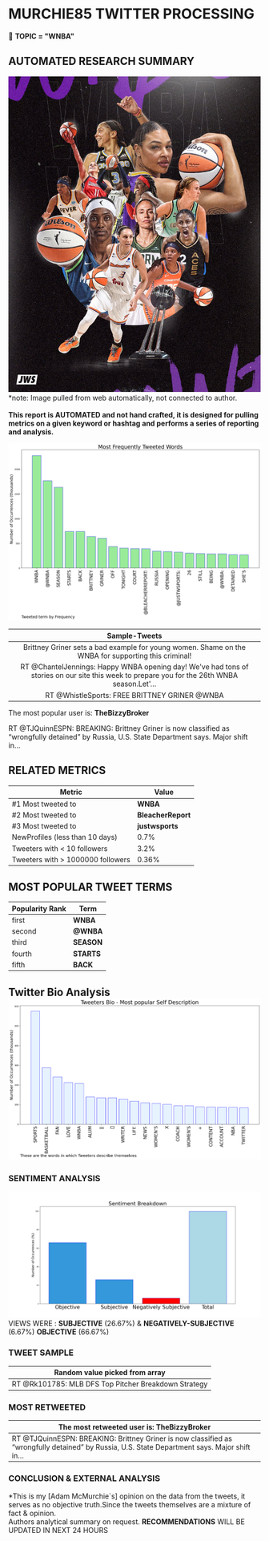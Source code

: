 # MURCHIE85 TWITTER PROCESSING 
&#x1F34E; **TOPIC = "WNBA"**

## AUTOMATED RESEARCH SUMMARY

![image](assets/2022-05-06hashtagImage.png)*note: Image pulled from web automatically, not connected to author.
<br></br>
<b> This report is AUTOMATED and not hand crafted, it is designed for pulling metrics on a given keyword or hashtag and performs a series of reporting and analysis.</b>



![image](assets/2022-05-06TWEETS.png)



|                **Sample-Tweets**        |
| :-------------: |
| Brittney Griner sets a bad example for young women. Shame on the WNBA for supporting this criminal! |
| RT @ChantelJennings: Happy WNBA opening day! We've had tons of stories on our site this week to prepare you for the 26th WNBA season.Let'… |
| RT @WhistleSports: FREE BRITTNEY GRINER @WNBA | #WNBATwitter https://t.co/5J03Iifj3a |

The most popular user is: **TheBizzyBroker**
<div class="alert alert-block alert-danger"> RT @TJQuinnESPN: BREAKING: Brittney Griner is now classified as “wrongfully detained” by Russia, U.S. State Department says. Major shift in…</div>

## RELATED METRICS<br>
| Metric | Value |
| ------------- | ------------- |
| #1 Most tweeted to  | **WNBA** |
| #2 Most tweeted to  | **BleacherReport** |
| #3 Most tweeted to  | **justwsports** |
| NewProfiles (less than 10 days) | 0.7%  |
| Tweeters with < 10 followers  | 3.2%|
| Tweeters with > 1000000 followers  | 0.36%  |



## MOST POPULAR TWEET TERMS 


| Popularity Rank  | Term |
| ------------- | ------------- |
| first  | **WNBA**  |
| second  | **@WNBA**  |
| third  | **SEASON** |
| fourth  | **STARTS**  |
| fifth  | **BACK**  |


## Twitter Bio Analysis![image](assets/2022-05-06BIO.png)
### SENTIMENT ANALYSIS
![image](assets/2022-05-06sentiment.png)
VIEWS WERE : **SUBJECTIVE**  (26.67%) & **NEGATIVELY-SUBJECTIVE** (6.67%) **OBJECTIVE** (66.67%)

### TWEET SAMPLE 
| Random value picked from array |
| ------------- |
|RT @Rk101785: MLB DFS Top Pitcher Breakdown Strategy | Draftkings Fanduel Friday May 6th, 2022 https://t.co/iun0XLRLD3 Join the #DFSArmy To… |

### MOST RETWEETED 

| The most retweeted user is: **TheBizzyBroker**  |
| ------------- |
| RT @TJQuinnESPN: BREAKING: Brittney Griner is now classified as “wrongfully detained” by Russia, U.S. State Department says. Major shift in… |

### CONCLUSION & EXTERNAL ANALYSIS

*This is my [Adam McMurchie`s] opinion on the data from the tweets, it serves as no objective truth.Since the tweets themselves are a mixture of fact & opinion.<br>
Authors analytical summary on request.
**RECOMMENDATIONS** WILL BE UPDATED IN NEXT  24 HOURS <br>